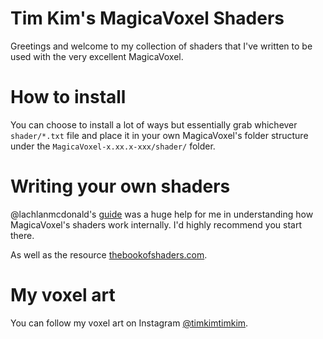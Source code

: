 # Tim Kim's MagicaVoxel Shaders
Greetings and welcome to my collection of shaders that I've written to be used with the very excellent MagicaVoxel. 

# How to install
You can choose to install a lot of ways but essentially grab whichever `shader/*.txt` file and place it in your
own MagicaVoxel's folder structure under the `MagicaVoxel-x.xx.x-xxx/shader/` folder.

# Writing your own shaders
@lachlanmcdonald's [guide](https://github.com/lachlanmcdonald/magicavoxel-shaders/wiki/Notes) was a huge help for me
in understanding how MagicaVoxel's shaders work internally. I'd highly recommend you start there. 

As well as the resource [thebookofshaders.com](thebookofshaders.com).

# My voxel art
You can follow my voxel art on Instagram [@timkimtimkim](https://www.instagram.com/timkimtimkim/).